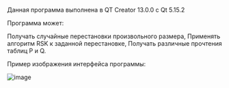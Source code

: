 Данная программа выполнена в QT Creator 13.0.0 с Qt 5.15.2

Программа может:

Получать случайные перестановки произвольного размера,
Применять алгоритм RSK к заданной перестановке,
Получать различные прочтения таблиц P и Q.

Пример изображения интерфейса программы:

![image](https://github.com/TheTiNi17/YoungTable/assets/90691854/7563ddfe-e846-4e72-b5ea-32660d82c4dc)
